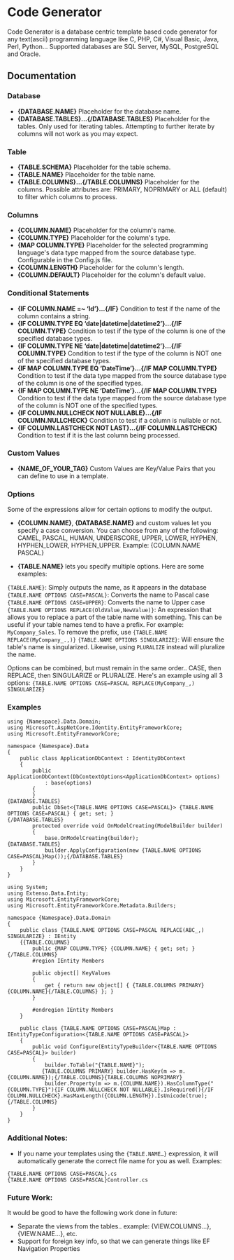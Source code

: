 Code Generator
==============

Code Generator is a database centric template based code generator for any text(ascii) programming language like C, PHP, C#, Visual Basic, Java, Perl, Python… Supported databases are SQL Server, MySQL, PostgreSQL and Oracle.

## Documentation
### Database

- **{DATABASE.NAME}**
Placeholder for the database name.
- **{DATABASE.TABLES}…{/DATABASE.TABLES}**
Placeholder for the tables. Only used for iterating tables. Attempting to further iterate by columns will not work as you may expect.

### Table

- **{TABLE.SCHEMA}**
Placeholder for the table schema.
- **{TABLE.NAME}**
Placeholder for the table name.
- **{TABLE.COLUMNS}…{/TABLE.COLUMNS}**
Placeholder for the columns. Possible attributes are: PRIMARY, NOPRIMARY or ALL (default) to filter which columns to process.

### Columns

- **{COLUMN.NAME}**
Placeholder for the column's name.
- **{COLUMN.TYPE}**
Placeholder for the column's type.
- **{MAP COLUMN.TYPE}**
Placeholder for the selected programming language's data type mapped from the source database type. Configurable in the Config.js file.
- **{COLUMN.LENGTH}**
Placeholder for the column's length.
- **{COLUMN.DEFAULT}**
Placeholder for the column's default value.

### Conditional Statements

- **{IF COLUMN.NAME =~ ‘Id’}…{/IF}**
Condition to test if the name of the column contains a string.
- **{IF COLUMN.TYPE EQ ‘date|datetime|datetime2’}…{/IF COLUMN.TYPE}**
Condition to test if the type of the column is one of the specified database types.
- **{IF COLUMN.TYPE NE ‘date|datetime|datetime2’}…{/IF COLUMN.TYPE}**
Condition to test if the type of the column is NOT one of the specified database types.
- **{IF MAP COLUMN.TYPE EQ ‘DateTime’}…{/IF MAP COLUMN.TYPE}**
Condition to test if the data type mapped from the source database type of the column is one of the specified types.
- **{IF MAP COLUMN.TYPE NE ‘DateTime’}…{/IF MAP COLUMN.TYPE}**
Condition to test if the data type mapped from the source database type of the column is NOT one of the specified types.
- **{IF COLUMN.NULLCHECK NOT NULLABLE}…{/IF COLUMN.NULLCHECK}**
Condition to test if a column is nullable or not.
- **{IF COLUMN.LASTCHECK NOT LAST}…{/IF COLUMN.LASTCHECK}**
Condition to test if it is the last column being processed.

### Custom Values

- **{NAME_OF_YOUR_TAG}**
Custom Values are Key/Value Pairs that you can define to use in a template.

### Options
Some of the expressions allow for certain options to modify the output.
- **{COLUMN.NAME}**, **{DATABASE.NAME}** and custom values let you specify a case conversion. You can choose from any of the following: CAMEL, PASCAL, HUMAN, UNDERSCORE, UPPER, LOWER, HYPHEN, HYPHEN_LOWER, HYPHEN_UPPER. Example:
    {COLUMN.NAME PASCAL}

- **{TABLE.NAME}** lets you specify multiple options. Here are some examples:

`{TABLE.NAME}`: Simply outputs the name, as it appears in the database
`{TABLE.NAME OPTIONS CASE=PASCAL}`: Converts the name to Pascal case
`{TABLE.NAME OPTIONS CASE=UPPER}`: Converts the name to Upper case
`{TABLE.NAME OPTIONS REPLACE(OldValue,NewValue)}`: An expression that allows you to replace a part of the table name with something. This can be useful if your table names tend to have a prefix. For example: `MyCompany_Sales`. To remove the prefix, use `{TABLE.NAME REPLACE(MyCompany_.,)}`
`{TABLE.NAME OPTIONS SINGULARIZE}`: Will ensure the table's name is singularized. Likewise, using `PLURALIZE` instead will pluralize the name.

Options can be combined, but must remain in the same order.. CASE, then REPLACE, then SINGULARIZE or PLURALIZE. Here's an example using all 3 options:
`{TABLE.NAME OPTIONS CASE=PASCAL REPLACE(MyCompany_,) SINGULARIZE}`

### Examples

```
using {Namespace}.Data.Domain;
using Microsoft.AspNetCore.Identity.EntityFrameworkCore;
using Microsoft.EntityFrameworkCore;

namespace {Namespace}.Data
{
    public class ApplicationDbContext : IdentityDbContext
    {
        public ApplicationDbContext(DbContextOptions<ApplicationDbContext> options)
            : base(options)
        {
        }
{DATABASE.TABLES}
        public DbSet<{TABLE.NAME OPTIONS CASE=PASCAL}> {TABLE.NAME OPTIONS CASE=PASCAL} { get; set; }
{/DATABASE.TABLES}
        protected override void OnModelCreating(ModelBuilder builder)
        {
            base.OnModelCreating(builder);
{DATABASE.TABLES}
            builder.ApplyConfiguration(new {TABLE.NAME OPTIONS CASE=PASCAL}Map());{/DATABASE.TABLES}
        }
    }
}
```

```
using System;
using Extenso.Data.Entity;
using Microsoft.EntityFrameworkCore;
using Microsoft.EntityFrameworkCore.Metadata.Builders;

namespace {Namespace}.Data.Domain
{
    public class {TABLE.NAME OPTIONS CASE=PASCAL REPLACE(ABC_,) SINGULARIZE} : IEntity
    {{TABLE.COLUMNS}
        public {MAP COLUMN.TYPE} {COLUMN.NAME} { get; set; }
{/TABLE.COLUMNS}
        #region IEntity Members

        public object[] KeyValues
        {
            get { return new object[] { {TABLE.COLUMNS PRIMARY}{COLUMN.NAME}{/TABLE.COLUMNS} }; }
        }

        #endregion IEntity Members
    }

    public class {TABLE.NAME OPTIONS CASE=PASCAL}Map : IEntityTypeConfiguration<{TABLE.NAME OPTIONS CASE=PASCAL}>
    {
        public void Configure(EntityTypeBuilder<{TABLE.NAME OPTIONS CASE=PASCAL}> builder)
        {
            builder.ToTable("{TABLE.NAME}");
           {TABLE.COLUMNS PRIMARY} builder.HasKey(m => m.{COLUMN.NAME});{/TABLE.COLUMNS}{TABLE.COLUMNS NOPRIMARY}
            builder.Property(m => m.{COLUMN.NAME}).HasColumnType("{COLUMN.TYPE}"){IF COLUMN.NULLCHECK NOT NULLABLE}.IsRequired(){/IF COLUMN.NULLCHECK}.HasMaxLength({COLUMN.LENGTH}).IsUnicode(true);{/TABLE.COLUMNS}
        }
    }
}
```

### Additional Notes:
- If you name your templates using the `{TABLE.NAME…}` expression, it will automatically generate the correct file name for you as well. Examples:
```
{TABLE.NAME OPTIONS CASE=PASCAL}.cs
{TABLE.NAME OPTIONS CASE=PASCAL}Controller.cs
```

### Future Work:

It would be good to have the following work done in future:

- Separate the views from the tables.. example: {VIEW.COLUMNS…}, {VIEW.NAME…}, etc.
- Support for foreign key info, so that we can generate things like EF Navigation Properties